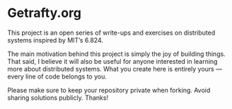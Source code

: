 # Getrafty.org

This project is an open series of write-ups and exercises on distributed systems inspired by MIT’s 6.824.

The main motivation behind this project is simply the joy of building things. That said, I believe it will also be useful for anyone interested in learning more about distributed systems. What you create here is entirely yours — every line of code belongs to you.

Please make sure to keep your repository private when forking. Avoid sharing solutions publicly. Thanks!

